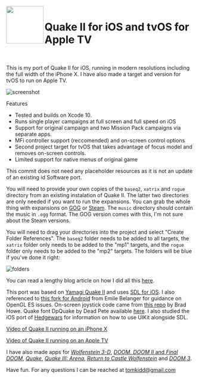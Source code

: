 <img align="left" width="100" height="100" src="https://raw.githubusercontent.com/tomkidd/Quake2-iOS/master/icon_quake2.png">  

#  Quake II for iOS and tvOS for Apple TV

&nbsp;

This is my port of Quake II for iOS, running in modern resolutions including the full width of the iPhone X. I have also made a target and version for tvOS to run on Apple TV.

![screenshot](https://raw.githubusercontent.com/tomkidd/Quake2-iOS/master/ss_quake2.png)

Features

- Tested and builds on Xcode 10.
- Runs single player campaigns at full screen and full speed on iOS
- Support for original campaign and two Mission Pack campaigns via separate apps.
- MFi controller support (reccomended) and on-screen control options
- Second project target for tvOS that takes advantage of focus model and removes on-screen controls.
- Limited support for native menus of original game

This commit does not need any placeholder resources as it is not an update of an existing id Software port. 

You will need to provide your own copies of the `baseq2`, `xatrix` and `rogue` directory from an existing instalation of Quake II. The latter two directories are only needed if you want to run the expansions. You can grab the whole thing with expansions on [GOG](https://www.gog.com/game/quake_ii_quad_damage) or [Steam](https://store.steampowered.com/app/2320/QUAKE_II/). The `music` directory should contain the music in `.ogg` format. The GOG version comes with this, I'm not sure about the Steam versions. 

You will need to drag your directories into the project and select "Create Folder References". The `baseq2` folder needs to be added to all targets, the `xatrix` folder only needs to be added to the "mp1" targets, and the `rogue` folder only needs to be added to the "mp2" targets. The folders will be blue if you've done it right:

![folders](https://raw.githubusercontent.com/tomkidd/Quake2-iOS/master/folders.png)

You can read a lengthy blog article on how I did all this [here](http://schnapple.com/quake-2-for-ios-and-tvos-for-apple-tv/).

This port was based on [Yamagi Quake II](https://www.yamagi.org/quake2/) and uses [SDL for iOS](https://www.libsdl.org/). I also referenced to [this fork for Android](https://github.com/emileb/yquake2) from Emile Belanger for guidance on OpenGL ES issues. On-screen joystick code came from [this repo](https://github.com/bradhowes/Joystick) by Brad Howe. Quake font DpQuake by Dead Pete available [here](https://www.dafont.com/quake.font). I also studied the iOS port of [Hedgewars](https://github.com/hedgewars/hw) for information on how to use UIKit alongside SDL.

[Video of Quake II running on an iPhone X](https://www.youtube.com/watch?v=vS9WZ_yHy_8)

[Video of Quake II running on an Apple TV](https://www.youtube.com/watch?v=jjO2pAVgb84)

I have also made apps for [*Wolfenstein 3-D*](https://github.com/tomkidd/Wolf3D-iOS), [*DOOM*, *DOOM II* and *Final DOOM*](https://github.com/tomkidd/DOOM-iOS), [*Quake*](https://github.com/tomkidd/Quake-iOS), [*Quake III: Arena*](https://github.com/tomkidd/Quake3-iOS), [*Return to Castle Wolfenstein*](https://github.com/tomkidd/RTCW-iOS) and [*DOOM 3*](https://github.com/tomkidd/DOOM3-iOS).

Have fun. For any questions I can be reached at tomkidd@gmail.com
